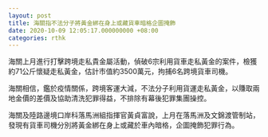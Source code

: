 ```yaml
---
layout: post
title: 海關指不法分子將黃金綁在身上或藏貨車暗格企圖掩飾
date: 2020-10-09 12:05:17.000000000 +08:00
categories: rthk
---
```


海關上月進行打擊跨境走私貴金屬活動，偵破6宗利用貨車走私黃金的案件，檢獲約71公斤懷疑走私黃金，估計市值約3500萬元，拘捕6名跨境貨車司機。

海關相信，鑑於疫情關係，跨境客運大減，不法分子利用貨運走私黃金，以賺取兩地金價的差價及協助清洗犯罪得益，不排除有幕後犯罪集團操控。

海關及陸路邊境口岸科落馬洲組指揮官黃貞富說，上月在落馬洲及文錦渡管制站，發現有貨車司機分別將黃金綁在身上或藏於車內暗格，企圖掩飾犯罪行為。
